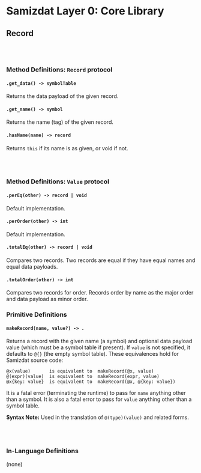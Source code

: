 Samizdat Layer 0: Core Library
==============================

Record
------

<br><br>
### Method Definitions: `Record` protocol

#### `.get_data() -> symbolTable`

Returns the data payload of the given record.

#### `.get_name() -> symbol`

Returns the name (tag) of the given record.

#### `.hasName(name) -> record`

Returns `this` if its name is as given, or void if not.


<br><br>
### Method Definitions: `Value` protocol

#### `.perEq(other) -> record | void`

Default implementation.

#### `.perOrder(other) -> int`

Default implementation.

#### `.totalEq(other) -> record | void`

Compares two records. Two records are equal if they have equal names and
equal data payloads.

#### `.totalOrder(other) -> int`

Compares two records for order. Records order by name as the major order
and data payload as minor order.


### Primitive Definitions

#### `makeRecord(name, value?) -> .`

Returns a record with the given name (a symbol) and optional data payload
value (which must be a symbol table if present). If `value` is not specified,
it defaults to `@{}` (the empty symbol table). These equivalences hold for
Samizdat source code:

```
@x(value)       is equivalent to  makeRecord(@x, value)
@(expr)(value)  is equivalent to  makeRecord(expr, value)
@x{key: value}  is equivalent to  makeRecord(@x, @{key: value})
```

It is a fatal error (terminating the runtime) to pass for `name` anything
other than a symbol. It is also a fatal error to pass for `value`
anything other than a symbol table.

**Syntax Note:** Used in the translation of `@(type)(value)` and related forms.


<br><br>
### In-Language Definitions

(none)

